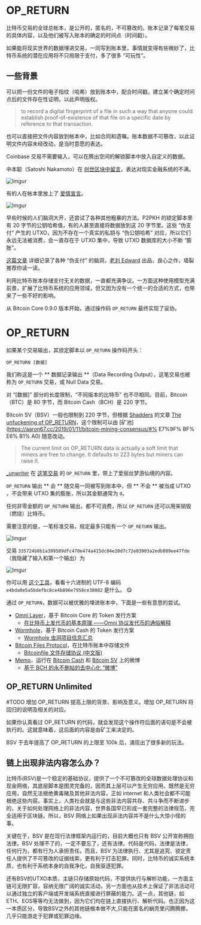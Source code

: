 # OP_RETURN

比特币交易的全球总帐本，是公开的，匿名的，不可篡改的。账本记录了每笔交易的具体内容，以及他们被写入账本的确定的时间点（时间戳）。

如果能将现实世界的数据埋进交易，一同写到账本里，事情就变得有些微妙了，比特币系统的潜在应用将不只局限于支付，多了很多 “可玩性”。

## 一些背景

可以把一份文件的电子指纹（哈希）放到账本中，配合时间戳，建立某个确定时间点后的文件存在性证明，以此声明版权。

> to record a digital fingerprint of a file in such a way that anyone could establish proof-of-existence of that file on a specific date by reference to that transaction.

也可以直接把文件内容放到帐本中，比如合同和遗嘱。账本数据不可篡改，以此证明文件内容未经改动，是当时意愿的表达。

Coinbase 交易不需要输入，可以在腾出空间的解锁脚本中放入自定义的数据。

中本聪（Satoshi Nakamoto）在 [创世区块中留言](https://btc.com/4a5e1e4baab89f3a32518a88c31bc87f618f76673e2cc77ab2127b7afdeda33b)，表达对现实金融系统的不满。

![Imgur](https://aaron67-public.oss-cn-beijing.aliyuncs.com/pOg1Fft.png)

有的人在帐本里放上了 [爱情宣言](https://btc.com/d0ec21e1d73d06be76c2b5b1e5ec486085bda8264229046c11b95f66f2eded83)。

![Imgur](https://aaron67-public.oss-cn-beijing.aliyuncs.com/GaO12eY.png)

早些时候的人们脑洞大开，还尝试了各种其他粗暴的方法。P2PKH 的锁定脚本里有 20 字节的公钥哈希值，有的人甚至直接将数据放到这 20 字节里。这些 “伪支付” 产生的 UTXO，因为不存在一个真实的私钥与 “伪公钥哈希” 对应，所以它们永远无法被消费，会一直存在于 UTXO 集中，导致 UTXO 数据库的大小不断 “膨胀”。

[这篇文章](https://bitkan.com/zh/ksite/articles/3821) 详细记录了各种 “伪支付” 的脑洞，[老刘 Edward](https://weibo.com/u/6387397321) 出品，良心之作，墙裂推荐你读一读。

利用比特币账本存储支付无关的数据，一直都充满争议。一方面这种使用模型充满前景，扩展了比特币系统的应用领域，但又因为没有一个统一的合适的方式，也带来了一些不好的影响。

从 Bitcoin Core 0.9.0 版本开始，通过操作码 `OP_RETURN` 最终实现了妥协。

# OP_RETURN

如果某个交易输出，其锁定脚本以 `OP_RETURN` 操作码开头：

```
OP_RETURN [数据]
```

我们称这是一个 ** 数据记录输出 **（Data Recording Output），这笔交易也被称为 `OP_RETURN` 交易，或 Null Data 交易。

对 “[数据]” 部分的长度限制，“不同版本的比特币” 也不尽相同。目前，Bitcoin（BTC）是 80 字节，而 Bitcoin Cash（BCH）是 220 字节。

Bitcoin SV（BSV）一般也限制到 220 字节，但根据 [Shadders](https://twitter.com/shadders333) 的文章 [The unfuckening of OP_RETURN](https://www.yours.org/content/the-unfuckening-of-op_return-b10d2c4b52da)，这个限制可以由 [矿池](https://aaron67.cc/2019/01/11/bitcoin-mining-consensus/#% E7%9F% BF% E6% B1% A0) 随意改动。

> The current limit on OP_RETURN data is actually a soft limit that miners are free to change. It defaults to 223 bytes but miners can raise it.

[\_unwriter](https://twitter.com/_unwriter) 在 [这笔交易](https://whatsonchain.com/tx/ef21e71d00b9fce174222e679640b09e29ac8a55f321c93e64b16cc3109959f8) 的 `OP_RETURN` 里，带上了爱丽丝梦游仙境的内容。

`OP_RETURN` 输出 ** 会 ** 随交易一同被写到账本中，但 ** 不会 ** 被当成 UTXO ，不会带来 UTXO 集的膨胀，所以其金额通常为 `0`。

任何非零金额的 `OP_RETURN` 输出，都不可消费，所以 `OP_RETURN` 还可以用来销毁（燃烧）比特币。

需要注意的是，一笔标准交易，规定最多只能有一个 `OP_RETURN` 输出。

![Imgur](https://aaron67-public.oss-cn-beijing.aliyuncs.com/OXLqNXK.png)

交易 `335724b8b1a399589dfc470e474a415dc04e20d7c72e03903a2edb889ee47fde`（我隐藏了输入和第一个输出）为

![Imgur](https://aaron67-public.oss-cn-beijing.aliyuncs.com/yb7DOF1.png)

你可以用 [这个工具](https://software.hixie.ch/utilities/cgi/unicode-decoder/utf8-decoder)，看看十六进制的 UTF-8 编码 `e4bda0e5a5bdefbc8ce4b896e7958ce38082` 是什么。 😋

通过 `OP_RETURN`，数据可以被优雅的埋进账本中，下面是一些有意思的尝试。

- [Omni Layer](https://www.omnilayer.org/)，基于 Bitcoin Core 的 Token 发行方案
  - [在比特币上发代币的基本原理 ——Omni 协议发代币的通俗解释](https://zhuanlan.zhihu.com/p/40062558)
- [Wormhole](https://wormhole.cash/)，基于 Bitcoin Cash 的 Token 发行方案
  - [Wormhole 虫洞项目信息汇总](https://hiblockchain.io/topics/122)
- [Bitcoin Files Protocol](https://github.com/simpleledger/slp-specifications/blob/master/bitcoinfiles.md)，在比特币账本中存储文件
  - [Bitcoinfile 文件存储协议 (中文版)](https://hiblockchain.io/topics/157)
- [Memo](https://memo.cash/protocol)，运行在 [Bitcoin Cash](https://memo.cash/) 和 [Bitcoin SV](https://sv.memo.cash/) 上的微博
  - [基于 BCH 的永不删帖的去中心化 “微博”](https://www.jianshu.com/p/a24c1a8fe25e)

## OP_RETURN Unlimited

#TODO 增加 OP_RETURN 提高上限的背景、影响及意义。增加 OP_RETURN 将回归的说明及相关的对应。

如果你认真看过 OP_RETURN 的代码，就会发现这个操作符后面的语句是不会被执行的。这就意味着，这后面的内容是由矿工来决定的。

BSV 于去年提高了 OP_RETURN 的上限至 100k 后，涌现出了很多新的玩法。

## 链上出现非法内容怎么办？

比特币(BSV)是一个稳定的基础协议，提供了一个不可篡改的全球数据处理协议和现金网络，其底层脚本是图灵完备的，因而其上层可以产生无穷应用。既然是无穷应用，自然无法根绝黄毒赌及其他非法内容，正如 internet 和人类社会都不可能根绝这些内容。事实上，人类社会就是与这些非法内容共存、共斗争而不断进步的，关于如何处理网络上的非法内容，世界各国早已形成一套完整的法律规范，完全适用于区块链。所以，BSV 网络上如果出现非法内容并不是什么大惊小怪的事。

关键在于，BSV 是在现行法律框架内运行的，目前大概也只有 BSV 公开宣称拥抱法律。BSV 处理不了的，一定不要忘了，还有法律。代码是代码，法律是法律，任何行为，都有行为人承担责任。而且，BSV 为法律执行、尤其是追究、锁定责任人提供了不可篡改的证据线索，更有利于打击犯罪。同时，比特币的诚实系统本质，也有利于系统本身的自我净化，自我驱逐犯罪。

还有BSV的UTXO本质，主链只存储原始代码，不提供执行与解析功能，一方面主链可无限扩容，容纳无限广阔的诚实活动，另一方面也从技术上保证了非法活动可以通过独立的客户端或开发端系统直接进行屏蔽的能力。这一点，其他链，如ETH、EOS等等均无法做到，因为它们均在链上直接执行、解析代码。也正因为这一本质区分，导致BSV之外的其他链根本做不大,只能在匿名的蜗壳里闪腾腾挪，几乎只能游走于犯罪或犯罪边缘。
